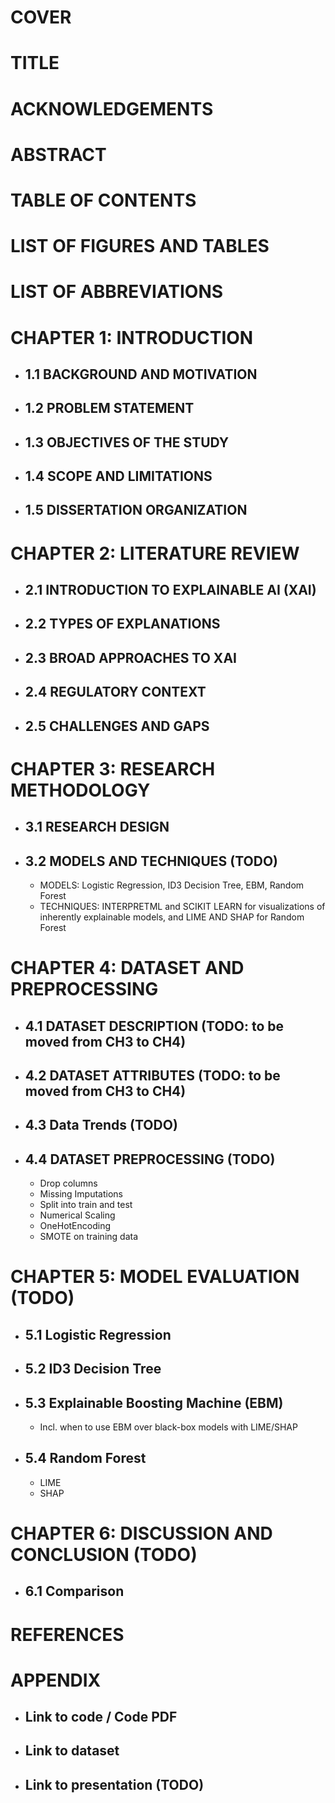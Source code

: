 # COVER
# TITLE
# ACKNOWLEDGEMENTS 
# ABSTRACT 
# TABLE OF CONTENTS
# LIST OF FIGURES AND TABLES 
# LIST OF ABBREVIATIONS
# CHAPTER 1: INTRODUCTION
- ## 1.1 BACKGROUND AND MOTIVATION
- ## 1.2 PROBLEM STATEMENT
- ## 1.3 OBJECTIVES OF THE STUDY
- ## 1.4 SCOPE AND LIMITATIONS
- ## 1.5 DISSERTATION ORGANIZATION
# CHAPTER 2: LITERATURE REVIEW 
- ## 2.1 INTRODUCTION TO EXPLAINABLE AI (XAI) 
- ## 2.2 TYPES OF EXPLANATIONS
- ## 2.3 BROAD APPROACHES TO XAI
- ## 2.4 REGULATORY CONTEXT 
- ## 2.5 CHALLENGES AND GAPS
# CHAPTER 3: RESEARCH METHODOLOGY
- ## 3.1 RESEARCH DESIGN
- ## 3.2 MODELS AND TECHNIQUES (TODO)
    + MODELS: Logistic Regression, ID3 Decision Tree, EBM, Random Forest
    + TECHNIQUES: INTERPRETML and SCIKIT LEARN for visualizations of inherently explainable models, and LIME AND SHAP for Random Forest
# CHAPTER 4: DATASET AND PREPROCESSING
- ## 4.1 DATASET DESCRIPTION (TODO: to be moved from CH3 to CH4)
- ## 4.2 DATASET ATTRIBUTES (TODO: to be moved from CH3 to CH4)
- ## 4.3 Data Trends (TODO)
- ## 4.4 DATASET PREPROCESSING (TODO)
    + Drop columns
    + Missing Imputations
    + Split into train and test
    + Numerical Scaling
    + OneHotEncoding
    + SMOTE on training data
# CHAPTER 5: MODEL EVALUATION (TODO)
- ## 5.1 Logistic Regression
- ## 5.2 ID3 Decision Tree
- ## 5.3 Explainable Boosting Machine (EBM)
    + Incl. when to use EBM over black-box models with LIME/SHAP
- ## 5.4 Random Forest
    + LIME
    + SHAP
# CHAPTER 6: DISCUSSION AND CONCLUSION (TODO)
- ## 6.1 Comparison

# REFERENCES 
# APPENDIX 
- ## Link to code / Code PDF
- ## Link to dataset
- ## Link to presentation (TODO)
